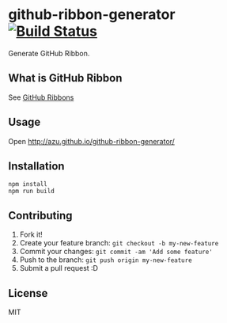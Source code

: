 # github-ribbon-generator [![Build Status](https://travis-ci.org/azu/github-ribbon-generator.svg?branch=master)](https://travis-ci.org/azu/github-ribbon-generator)

Generate GitHub Ribbon.

## What is GitHub Ribbon

See [GitHub Ribbons](https://github.com/blog/273-github-ribbons "GitHub Ribbons")

## Usage

Open http://azu.github.io/github-ribbon-generator/

## Installation

    npm install
    npm run build

## Contributing

1. Fork it!
2. Create your feature branch: `git checkout -b my-new-feature`
3. Commit your changes: `git commit -am 'Add some feature'`
4. Push to the branch: `git push origin my-new-feature`
5. Submit a pull request :D

## License

MIT